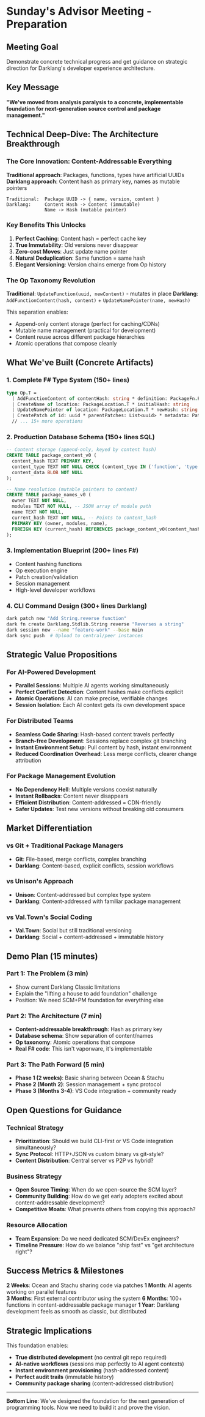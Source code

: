 # Sunday's Advisor Meeting - Preparation  

## Meeting Goal
Demonstrate concrete technical progress and get guidance on strategic direction for Darklang's developer experience architecture.

## Key Message  
**"We've moved from analysis paralysis to a concrete, implementable foundation for next-generation source control and package management."**

## Technical Deep-Dive: The Architecture Breakthrough

### The Core Innovation: Content-Addressable Everything
**Traditional approach**: Packages, functions, types have artificial UUIDs
**Darklang approach**: Content hash as primary key, names as mutable pointers

```
Traditional:  Package UUID -> { name, version, content }
Darklang:     Content Hash -> Content (immutable)
              Name -> Hash (mutable pointer)
```

### Key Benefits This Unlocks

1. **Perfect Caching**: Content hash = perfect cache key
2. **True Immutability**: Old versions never disappear  
3. **Zero-cost Moves**: Just update name pointer
4. **Natural Deduplication**: Same function = same hash
5. **Elegant Versioning**: Version chains emerge from Op history

### The Op Taxonomy Revolution

**Traditional**: `UpdateFunction(uuid, newContent)` - mutates in place
**Darklang**: `AddFunctionContent(hash, content)` + `UpdateNamePointer(name, newHash)`

This separation enables:
- Append-only content storage (perfect for caching/CDNs)
- Mutable name management (practical for development)
- Content reuse across different package hierarchies
- Atomic operations that compose cleanly

## What We've Built (Concrete Artifacts)

### 1. Complete F# Type System (150+ lines)
```fsharp
type Op.T =
  | AddFunctionContent of contentHash: string * definition: PackageFn.PackageFn  
  | CreateName of location: PackageLocation.T * initialHash: string
  | UpdateNamePointer of location: PackageLocation.T * newHash: string
  | CreatePatch of id: uuid * parentPatches: List<uuid> * metadata: Patch.Metadata
  // ... 15+ more operations
```

### 2. Production Database Schema (150+ lines SQL)
```sql
-- Content storage (append-only, keyed by content hash)
CREATE TABLE package_content_v0 (
  content_hash TEXT PRIMARY KEY,
  content_type TEXT NOT NULL CHECK (content_type IN ('function', 'type', 'value')),
  content_data BLOB NOT NULL
);

-- Name resolution (mutable pointers to content)  
CREATE TABLE package_names_v0 (
  owner TEXT NOT NULL,
  modules TEXT NOT NULL, -- JSON array of module path
  name TEXT NOT NULL, 
  current_hash TEXT NOT NULL, -- Points to content_hash
  PRIMARY KEY (owner, modules, name),
  FOREIGN KEY (current_hash) REFERENCES package_content_v0(content_hash)
);
```

### 3. Implementation Blueprint (200+ lines F#)
- Content hashing functions
- Op execution engine  
- Patch creation/validation
- Session management
- High-level developer workflows

### 4. CLI Command Design (300+ lines Darklang)
```bash
dark patch new "Add String.reverse function"
dark fn create Darklang.Stdlib.String reverse "Reverses a string"
dark session new --name "feature-work" --base main
dark sync push  # Upload to central/peer instances
```

## Strategic Value Propositions  

### For AI-Powered Development
- **Parallel Sessions**: Multiple AI agents working simultaneously
- **Perfect Conflict Detection**: Content hashes make conflicts explicit
- **Atomic Operations**: AI can make precise, verifiable changes
- **Session Isolation**: Each AI context gets its own development space

### For Distributed Teams  
- **Seamless Code Sharing**: Hash-based content travels perfectly
- **Branch-free Development**: Sessions replace complex git branching
- **Instant Environment Setup**: Pull content by hash, instant environment
- **Reduced Coordination Overhead**: Less merge conflicts, clearer change attribution

### For Package Management Evolution
- **No Dependency Hell**: Multiple versions coexist naturally
- **Instant Rollbacks**: Content never disappears
- **Efficient Distribution**: Content-addressed = CDN-friendly
- **Safer Updates**: Test new versions without breaking old consumers

## Market Differentiation

### vs Git + Traditional Package Managers
- **Git**: File-based, merge conflicts, complex branching
- **Darklang**: Content-based, explicit conflicts, session workflows

### vs Unison's Approach  
- **Unison**: Content-addressed but complex type system
- **Darklang**: Content-addressed with familiar package management

### vs Val.Town's Social Coding
- **Val.Town**: Social but still traditional versioning
- **Darklang**: Social + content-addressed + immutable history

## Demo Plan (15 minutes)

### Part 1: The Problem (3 min)
- Show current Darklang Classic limitations  
- Explain the "lifting a house to add foundation" challenge
- Position: We need SCM+PM foundation for everything else

### Part 2: The Architecture (7 min)
- **Content-addressable breakthrough**: Hash as primary key
- **Database schema**: Show separation of content/names
- **Op taxonomy**: Atomic operations that compose
- **Real F# code**: This isn't vaporware, it's implementable

### Part 3: The Path Forward (5 min)
- **Phase 1 (2 weeks)**: Basic sharing between Ocean & Stachu
- **Phase 2 (Month 2)**: Session management + sync protocol
- **Phase 3 (Months 3-4)**: VS Code integration + community ready

## Open Questions for Guidance

### Technical Strategy
- **Prioritization**: Should we build CLI-first or VS Code integration simultaneously?
- **Sync Protocol**: HTTP+JSON vs custom binary vs git-style?
- **Content Distribution**: Central server vs P2P vs hybrid?

### Business Strategy  
- **Open Source Timing**: When do we open-source the SCM layer?
- **Community Building**: How do we get early adopters excited about content-addressable development?
- **Competitive Moats**: What prevents others from copying this approach?

### Resource Allocation
- **Team Expansion**: Do we need dedicated SCM/DevEx engineers?
- **Timeline Pressure**: How do we balance "ship fast" vs "get architecture right"?

## Success Metrics & Milestones

**2 Weeks**: Ocean and Stachu sharing code via patches
**1 Month**: AI agents working on parallel features  
**3 Months**: First external contributor using the system
**6 Months**: 100+ functions in content-addressable package manager
**1 Year**: Darklang development feels as smooth as classic, but distributed

## Strategic Implications

This foundation enables:
- **True distributed development** (no central git repo required)
- **AI-native workflows** (sessions map perfectly to AI agent contexts)
- **Instant environment provisioning** (hash-addressed content)
- **Perfect audit trails** (immutable history)
- **Community package sharing** (content-addressed distribution)

---

**Bottom Line**: We've designed the foundation for the next generation of programming tools. Now we need to build it and prove the vision.